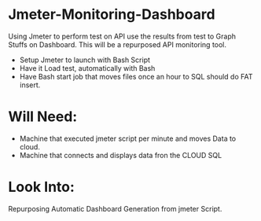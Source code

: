 # Jmeter-Monitoring-Dashboard
Using Jmeter to perform test on API use the results from test to Graph Stuffs on Dashboard. This will be a repurposed API monitoring tool.

- Setup Jmeter to launch with Bash Script
- Have it Load test, automatically with Bash
- Have Bash start job that moves files once an hour to SQL should do FAT insert.


# Will Need:
- Machine that executed jmeter script per minute and moves Data to cloud.
- Machine that connects and displays data fron the CLOUD SQL


# Look Into:
Repurposing Automatic Dashboard Generation from jmeter Script.

